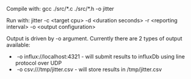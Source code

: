 Compile with:
gcc ./src/\*.c ./src/\*.h -o jitter

Run with:
jitter -c \<target cpu\> -d \<duration seconds\> -r \<reporting interval\> -o \<output configuration\>

Output is driven by -o argument. Currently there are 2 types of output available:
+ &nbsp;-o influx://localhost:4321 - will submit results to influxDb using line protocol over UDP
+ &nbsp;-o csv:///tmp/jitter.csv - will store results in /tmp/jitter.csv